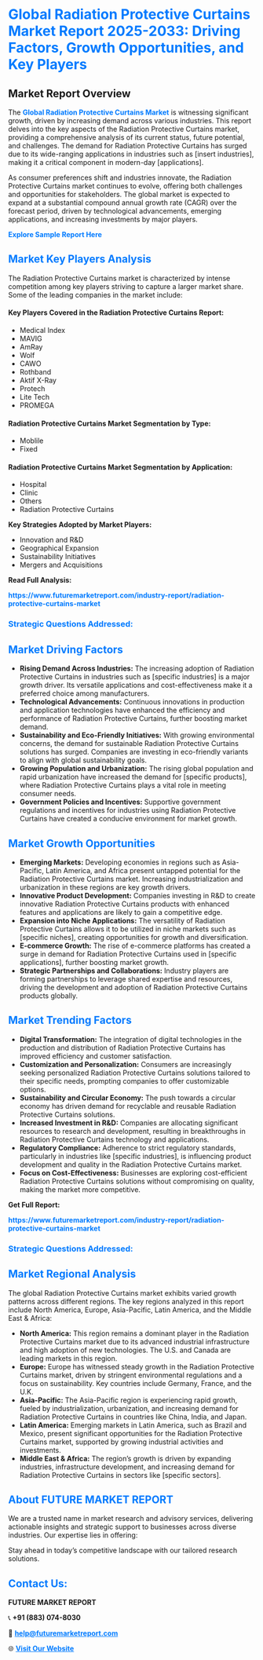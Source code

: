 <h1 style="color: #007BFF;">Global Radiation Protective Curtains Market Report 2025-2033: Driving Factors, Growth Opportunities, and Key Players</h1>

<section id="overview">
<h2>Market Report Overview</h2>
<p>The <a href="https://www.futuremarketreport.com/industry-report/radiation-protective-curtains-market" style="color: #007BFF; text-decoration: none;"><strong>Global Radiation Protective Curtains Market</strong></a> is witnessing significant growth, driven by increasing demand across various industries. This report delves into the key aspects of the Radiation Protective Curtains market, providing a comprehensive analysis of its current status, future potential, and challenges. The demand for Radiation Protective Curtains has surged due to its wide-ranging applications in industries such as [insert industries], making it a critical component in modern-day [applications].</p>
<p>As consumer preferences shift and industries innovate, the Radiation Protective Curtains market continues to evolve, offering both challenges and opportunities for stakeholders. The global market is expected to expand at a substantial compound annual growth rate (CAGR) over the forecast period, driven by technological advancements, emerging applications, and increasing investments by major players.</p>
</section>

<section id="overview">
<p><a href="https://www.futuremarketreport.com/request-sample/reportId=123488" style="color: #007BFF; text-decoration: none;"><strong>Explore Sample Report Here</strong></a></p>
</section>

<section id="key-players">
<h2 style="color: #007BFF;">Market Key Players Analysis</h2>
<p>The Radiation Protective Curtains market is characterized by intense competition among key players striving to capture a larger market share. Some of the leading companies in the market include:</p>
<h4>Key Players Covered in the Radiation Protective Curtains Report:</h4>
<ul><li>Medical Index</li><li>MAVIG</li><li>AmRay</li><li>Wolf</li><li>CAWO</li><li>Rothband</li><li>Aktif X-Ray</li><li>Protech</li><li>Lite Tech</li><li>PROMEGA</li></ul>
<h4>Radiation Protective Curtains Market Segmentation by Type:</h4>
<ul><li>Moblile</li><li>Fixed</li></ul>

<h4>Radiation Protective Curtains Market Segmentation by Application:</h4>
<ul><li>Hospital</li><li>Clinic</li><li>Others</li><li>Radiation Protective Curtains</li></ul>
<p><strong>Key Strategies Adopted by Market Players:</strong></p>
<ul>
<li>Innovation and R&D</li>
<li>Geographical Expansion</li>
<li>Sustainability Initiatives</li>
<li>Mergers and Acquisitions</li>
</ul>
</section>

<section>
<p><strong>Read Full Analysis: </strong></p><a href="https://www.futuremarketreport.com/industry-report/radiation-protective-curtains-market" style="color: #007BFF; text-decoration: none;"><strong>https://www.futuremarketreport.com/industry-report/radiation-protective-curtains-market</strong></a>
<h3 style="color: #007BFF;">Strategic Questions Addressed:</h3>
</section>

<section id="driving-factors">
<h2 style="color: #007BFF;">Market Driving Factors</h2>
<ul>
<li><strong>Rising Demand Across Industries:</strong> The increasing adoption of Radiation Protective Curtains in industries such as [specific industries] is a major growth driver. Its versatile applications and cost-effectiveness make it a preferred choice among manufacturers.</li>
<li><strong>Technological Advancements:</strong> Continuous innovations in production and application technologies have enhanced the efficiency and performance of Radiation Protective Curtains, further boosting market demand.</li>
<li><strong>Sustainability and Eco-Friendly Initiatives:</strong> With growing environmental concerns, the demand for sustainable Radiation Protective Curtains solutions has surged. Companies are investing in eco-friendly variants to align with global sustainability goals.</li>
<li><strong>Growing Population and Urbanization:</strong> The rising global population and rapid urbanization have increased the demand for [specific products], where Radiation Protective Curtains plays a vital role in meeting consumer needs.</li>
<li><strong>Government Policies and Incentives:</strong> Supportive government regulations and incentives for industries using Radiation Protective Curtains have created a conducive environment for market growth.</li>
</ul>
</section>

<section id="growth-opportunities">
<h2 style="color: #007BFF;">Market Growth Opportunities</h2>
<ul>
<li><strong>Emerging Markets:</strong> Developing economies in regions such as Asia-Pacific, Latin America, and Africa present untapped potential for the Radiation Protective Curtains market. Increasing industrialization and urbanization in these regions are key growth drivers.</li>
<li><strong>Innovative Product Development:</strong> Companies investing in R&D to create innovative Radiation Protective Curtains products with enhanced features and applications are likely to gain a competitive edge.</li>
<li><strong>Expansion into Niche Applications:</strong> The versatility of Radiation Protective Curtains allows it to be utilized in niche markets such as [specific niches], creating opportunities for growth and diversification.</li>
<li><strong>E-commerce Growth:</strong> The rise of e-commerce platforms has created a surge in demand for Radiation Protective Curtains used in [specific applications], further boosting market growth.</li>
<li><strong>Strategic Partnerships and Collaborations:</strong> Industry players are forming partnerships to leverage shared expertise and resources, driving the development and adoption of Radiation Protective Curtains products globally.</li>
</ul>
</section>

<section id="trending-factors">
<h2 style="color: #007BFF;">Market Trending Factors</h2>
<ul>
<li><strong>Digital Transformation:</strong> The integration of digital technologies in the production and distribution of Radiation Protective Curtains has improved efficiency and customer satisfaction.</li>
<li><strong>Customization and Personalization:</strong> Consumers are increasingly seeking personalized Radiation Protective Curtains solutions tailored to their specific needs, prompting companies to offer customizable options.</li>
<li><strong>Sustainability and Circular Economy:</strong> The push towards a circular economy has driven demand for recyclable and reusable Radiation Protective Curtains solutions.</li>
<li><strong>Increased Investment in R&D:</strong> Companies are allocating significant resources to research and development, resulting in breakthroughs in Radiation Protective Curtains technology and applications.</li>
<li><strong>Regulatory Compliance:</strong> Adherence to strict regulatory standards, particularly in industries like [specific industries], is influencing product development and quality in the Radiation Protective Curtains market.</li>
<li><strong>Focus on Cost-Effectiveness:</strong> Businesses are exploring cost-efficient Radiation Protective Curtains solutions without compromising on quality, making the market more competitive.</li>
</ul>
</section>

<section>
<p><strong>Get Full Report: </strong></p><a href="https://www.futuremarketreport.com/industry-report/radiation-protective-curtains-market" style="color: #007BFF; text-decoration: none;"><strong>https://www.futuremarketreport.com/industry-report/radiation-protective-curtains-market</strong></a>
<h3 style="color: #007BFF;">Strategic Questions Addressed:</h3>
</section>


<section id="regional-analysis">
<h2 style="color: #007BFF;">Market Regional Analysis</h2>
<p>The global Radiation Protective Curtains market exhibits varied growth patterns across different regions. The key regions analyzed in this report include North America, Europe, Asia-Pacific, Latin America, and the Middle East & Africa:</p>
<ul>
<li><strong>North America:</strong> This region remains a dominant player in the Radiation Protective Curtains market due to its advanced industrial infrastructure and high adoption of new technologies. The U.S. and Canada are leading markets in this region.</li>
<li><strong>Europe:</strong> Europe has witnessed steady growth in the Radiation Protective Curtains market, driven by stringent environmental regulations and a focus on sustainability. Key countries include Germany, France, and the U.K.</li>
<li><strong>Asia-Pacific:</strong> The Asia-Pacific region is experiencing rapid growth, fueled by industrialization, urbanization, and increasing demand for Radiation Protective Curtains in countries like China, India, and Japan.</li>
<li><strong>Latin America:</strong> Emerging markets in Latin America, such as Brazil and Mexico, present significant opportunities for the Radiation Protective Curtains market, supported by growing industrial activities and investments.</li>
<li><strong>Middle East & Africa:</strong> The region’s growth is driven by expanding industries, infrastructure development, and increasing demand for Radiation Protective Curtains in sectors like [specific sectors].</li>
</ul>
</section>

<footer>
<h2 style="color: #007BFF;">About FUTURE MARKET REPORT</h2>
<p>We are a trusted name in market research and advisory services, delivering actionable insights and strategic support to businesses across diverse industries. Our expertise lies in offering:</p>

<p>Stay ahead in today’s competitive landscape with our tailored research solutions.</p>

<h2 style="color: #007BFF;">Contact Us:</h2>
<p><strong>FUTURE MARKET REPORT</strong></p>
<p>📞 <strong>+91 (883) 074-8030</strong></p>
<p>📧 <strong><a href="mailto:help@futuremarketreport.com" style="color: #007BFF;">help@futuremarketreport.com</a></strong></p>
<p>🌐 <strong><a href="https://www.futuremarketreport.com/" style="color: #007BFF;">Visit Our Website</a></strong></p>
</footer>